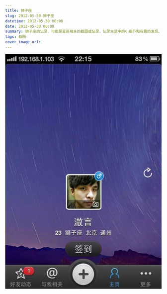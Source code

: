 ```yaml
---
title: 狮子座
slug: 2012-05-30-狮子座
datetime: 2012-05-30 00:00
date: 2012-05-30 00:00
summary: 狮子座的记录，可能是星座相关的截图或记录，记录生活中的小细节和有趣的发现。
tags: 截图
cover_image_url: 
---
```

![31122-yul2xk3jy8.png](../assets/2020/09/3021065100.png)